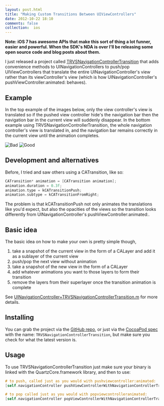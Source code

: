 ```yaml
---
layout: post.html
title: "Making Custom Transitions Between UIViewControllers"
date: 2012-10-22 18:10
comments: false
collection:  ios
---
```


<strong>Note: iOS 7 has awesome APIs that make this sort of thing a lot funner, easier and powerful. When the SDK's NDA is over I'll be releasing some open source code and blog posts about them.</strong>

I just released a project called [TRVSNavigationControllerTransition](https://github.com/travisjeffery/TRVSNavigationControllerTransition) that adds convenience methods to
UINavigationControllers to push/pop UIViewControllers that translate the entire
UINavigationController's view rather than its viewController's view (which is
how UINavigationController's pushViewController:animated: behaves).

## Example

In the top example of the images below, only the view controller's view is translated so if the
pushed view controller hide's the navigation bar then the navigation bar in the
current view will suddenly disappear. In the bottom example using TRVSNavigationControllerTransition, the whole
navigation controller's view is translated in, and the navigation bar remains
correctly in the current view until the animation completes.

![Bad](https://raw.github.com/travisjeffery/TRVSNavigationControllerTransition/master/Bad.gif) ![Good](https://raw.github.com/travisjeffery/TRVSNavigationControllerTransition/master/Good.gif)

## Development and alternatives

Before, I tried and saw others using a CATransition, like so:

``` objective-c
CATransition* animation = [CATransition animation];
animation.duration = 0.3f;
animation.type = kCATransitionPush;
animation.subtype = kCATransitionFromRight;
```

The problem is that kCATransitionPush not only animates the
translations like you'd expect, but also the opacities of the views so the
transition looks differently from UINavigationController's pushViewController:animated:.

## Basic idea

The basic idea on how to make your own is pretty simple though,

1. take a snapshot of the current view in the form of a CALayer and add it as a sublayer
of the current view
2. push/pop the next view without animation
3. take a
snapshot of the new view in the form of a CALayer
4. add whatever animations you want to those layers to form their transition
5. remove the layers from their superlayer once the transition animation is complete

See
[UINavigationController+TRVSNavigationControllerTransition.m](https://github.com/travisjeffery/TRVSNavigationControllerTransition/blob/master/UINavigationController%2BTRVSNavigationControllerTransition.m) for more
details.

## Installing

You can grab the project via the [GitHub
repo](http://github.com/travisjeffery/TRVSNavigationControllerTransition), or
just via the [CocoaPod spec](https://github.com/travisjeffery/TRVSNavigationControllerTransition/blob/master/TRVSNavigationControllerTransition.podspec) with the name: `TRVSNavigationControllerTransition`,
but make sure you check for what the latest version is.

## Usage

To use TRVSNavigationControllerTransition just make sure your binary is linked
with the QuartzCore.framework library, and then to use:

``` objective-c
# to push, called just as you would with pushviewcontroller:animated:
[self.navigationController pushViewControllerWithNavigationControllerTransition:viewController];

# to pop called just as you would with popviewcontrolleranimated:
[self.navigationController popViewControllerWithNavigationControllerTransition];
```
